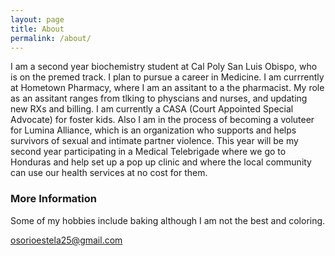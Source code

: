 ```yaml
---
layout: page
title: About
permalink: /about/
---
```

  I am a second year biochemistry student at Cal Poly San Luis Obispo, who is on the premed track. I plan to pursue a career in Medicine. I am currrently  at Hometown Pharmacy, where I am an assitant to a the pharmacist. My role as an assitant ranges from tlking to physcians and nurses, and updating new RXs and billing. 
  I am currently a CASA (Court Appointed Special Advocate) for foster kids. Also I am in the process of becoming a voluteer for Lumina Alliance, which is an organization who supports and helps survivors of sexual and intimate partner violence. This year will be my second year participating in a Medical Telebrigade where we go to Honduras and help set up a pop up clinic and where the local community can use our health services at no cost for them.

### More Information

Some of my hobbies include baking although I am not the best and coloring. 

[osorioestela25@gmail.com](mailto:osorioestela25@gmail.com) 

